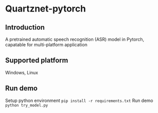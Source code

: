 # Quartznet-pytorch
## Introduction
A pretrained automatic speech recognition (ASR) model in Pytorch, capatable for multi-platform application
## Supported platform
Windows, Linux
## Run demo
Setup python environment
```pip install -r requirements.txt```
Run demo
```python try_model.py```
